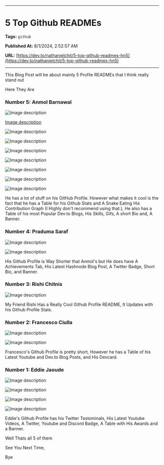   
  <hr />
  
  # 5 Top Github READMEs
  
  **Tags:** `github`

  **Published At:** 8/1/2024, 2:52:57 AM

  **URL:** [https://dev.to/nathanielchit/5-top-github-readmes-hn5](https://dev.to/nathanielchit/5-top-github-readmes-hn5)

  <hr />
  This Blog Post will be about mainly 5 Profile READMEs that I think really stand out 

Here They Are


### Number 5: Anmol Barnawal


![Image description](https://dev-to-uploads.s3.amazonaws.com/uploads/articles/wwnd0oojothkri5qq2ui.png)

[Image description](https://dev-to-uploads.s3.amazonaws.com/uploads/articles/w71690wnmibmmh94uuce.png)

![Image description](https://dev-to-uploads.s3.amazonaws.com/uploads/articles/9lnlrfjlr3hzd0llx9j1.png)

![Image description](https://dev-to-uploads.s3.amazonaws.com/uploads/articles/o56noz6spfbjgfs9vmq8.png)

![Image description](https://dev-to-uploads.s3.amazonaws.com/uploads/articles/bd9s02u682xf3xfo2dh6.png)

![Image description](https://dev-to-uploads.s3.amazonaws.com/uploads/articles/pyclbw5w7tx63lru5vkj.png)

![Image description](https://dev-to-uploads.s3.amazonaws.com/uploads/articles/0t83188kpi6ux7yii8zu.png)


![Image description](https://dev-to-uploads.s3.amazonaws.com/uploads/articles/7ovaol38mur9ygel6abz.png)



![Image description](https://dev-to-uploads.s3.amazonaws.com/uploads/articles/wh2ei2k86ajo1hj0713y.png)

He has a lot of stuff on his GitHub Profile. However what makes it cool is the fact that he has a Table for his Github Stats and A Snake Eating His Contribution Graph
(I Highly don't recommend using that.), He also has a Table of his most Popular Dev.to Blogs, His Skills, Gifs, A short Bio and, A Banner.

### Number 4: Praduma Saraf


![Image description](https://dev-to-uploads.s3.amazonaws.com/uploads/articles/01m8yramgmhx3tnmtal2.png)


![Image description](https://dev-to-uploads.s3.amazonaws.com/uploads/articles/t7ugryd292ulyq4ih2d1.png)


His Github Profile is Way Shorter that Anmol's but He does have A Achievements Tab, His Latest Hashnode Blog Post, A Twitter Badge, Short Bio, and Banner.

### Number 3: Rishi Chitnis


![Image description](https://dev-to-uploads.s3.amazonaws.com/uploads/articles/9k81a1gyq7xamp2xr1pi.png)



My Friend Rishi Has a Really Cool Github Profile README, It Updates with his Github Profile Stats.


### Number 2: Francesco Ciulla


![Image description](https://dev-to-uploads.s3.amazonaws.com/uploads/articles/pu66wdvjx7taci2govq3.png)



![Image description](https://dev-to-uploads.s3.amazonaws.com/uploads/articles/hgxsj8dmlim4nzq7d0zd.png)


Francesco's Github Profile is pretty short, However he has a Table of his Latest Youtube and Dev.to Blog Posts, and His Devcard.

### Number 1: Eddie Jaoude


![Image description](https://dev-to-uploads.s3.amazonaws.com/uploads/articles/gobw86olxt53enz6xuie.png)



![Image description](https://dev-to-uploads.s3.amazonaws.com/uploads/articles/mll9zmvel2m15l9hcfds.png)


![Image description](https://dev-to-uploads.s3.amazonaws.com/uploads/articles/x4htq89l2cjan944x79r.png)


![Image description](https://dev-to-uploads.s3.amazonaws.com/uploads/articles/6p8g3pekpv48c12b6z3l.png)

Eddie's Github Profile has his Twitter Testominals, His Latest Youtube Videos, A Twitter, Youtube and Discord Badge, A Table with His Awards and a Banner.

Well Thats all 5 of them

See You Next Time,

Bye    
  